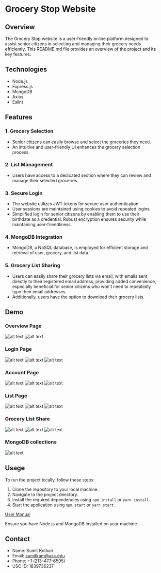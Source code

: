 # Grocery Stop Website

## Overview

The Grocery Stop website is a user-friendly online platform designed to assist senior citizens in selecting and managing their grocery needs efficiently. This README.md file provides an overview of the project and its key features.

## Technologies
- Node.js
- Express.js
- MongoDB
- Axios
- Eslint
  
## Features

### 1. Grocery Selection
- Senior citizens can easily browse and select the groceries they need.
- An intuitive and user-friendly UI enhances the grocery selection process.

### 2. List Management
- Users have access to a dedicated section where they can review and manage their selected groceries.

### 3. Secure Login
- The website utilizes JWT tokens for secure user authentication.
- User sessions are maintained using cookies to avoid repeated logins.
- Simplified login for senior citizens by enabling them to use their birthdate as a credential. Robust encryption ensures security while maintaining user-friendliness.

### 4. MongoDB Integration
- MongoDB, a NoSQL database, is employed for efficient storage and retrieval of user, grocery, and list data.

### 5. Grocery List Sharing
- Users can easily share their grocery lists via email, with emails sent directly to their registered email address, providing added convenience, especially beneficial for senior citizens who won't need to repeatedly type their email addresses. 
- Additionally, users have the option to download their grocery lists.

## Demo
### Overview Page
![alt text](https://github.com/Sumit68/programming-challenge-fall23/blob/main/screenshot1.png)
![alt text](https://github.com/Sumit68/programming-challenge-fall23/blob/main/screenshot2.png)

### Login Page
![alt text](https://github.com/Sumit68/programming-challenge-fall23/blob/main/screenshot3.png)
![alt text](https://github.com/Sumit68/programming-challenge-fall23/blob/main/screenshot4.png)
![alt text](https://github.com/Sumit68/programming-challenge-fall23/blob/main/screenshot5.png)

### Account Page
![alt text](https://github.com/Sumit68/programming-challenge-fall23/blob/main/screenshot6.png)
![alt text](https://github.com/Sumit68/programming-challenge-fall23/blob/main/screenshot7.png)
![alt text](https://github.com/Sumit68/programming-challenge-fall23/blob/main/screenshot8.png)

### List Page
![alt text](https://github.com/Sumit68/programming-challenge-fall23/blob/main/screenshot9.png)
![alt text](https://github.com/Sumit68/programming-challenge-fall23/blob/main/screenshot10.png)
![alt text](https://github.com/Sumit68/programming-challenge-fall23/blob/main/screenshot11.png)

### Grocery List Share
![alt text](https://github.com/Sumit68/programming-challenge-fall23/blob/main/screenshot12.png)
![alt text](https://github.com/Sumit68/programming-challenge-fall23/blob/main/screenshot13.png)
![alt text](https://github.com/Sumit68/programming-challenge-fall23/blob/main/screenshot14.png)

### MongoDB collections
![alt text](https://github.com/Sumit68/programming-challenge-fall23/blob/main/screenshot15.png)

## Usage

To run the project locally, follow these steps:

1. Clone the repository to your local machine.
2. Navigate to the project directory.
3. Install the required dependencies using `npm install` or `yarn install`.
4. Start the application using `npm start` or `yarn start`.

[User Manual](https://github.com/Sumit68/programming-challenge-fall23/blob/main/SumitKothari_GroceryStore_UserManual.pdf)

Ensure you have Node.js and MongoDB installed on your machine.


## Contact

- Name: Sumit Kothari
- Email: sumitkam@usc.edu
- Phone: +1 (213-477-6595)
- USC ID: 1839736237

